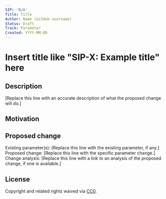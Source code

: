 ```yaml
---
SIP: 'N/A'
Title: Title
Author: Name (GitHub username)
Status: Draft
Track: Parameter
Created: YYYY-MM-DD
---
```


# Insert title like "SIP-X: Example title" here

## Description

[Replace this line with an accurate description of what the proposed change will do.]

## Motivation

## Proposed change

Existing parameter(s): [Replace this line with the existing parameter, if any.]  
Proposed change: [Replace this line with the specific parameter change.]  
Change analysis: [Replace this line with a link to an analysis of the proposed change, if one is available.]  

## License
Copyright and related rights waived via [CC0](https://creativecommons.org/publicdomain/zero/1.0/).
